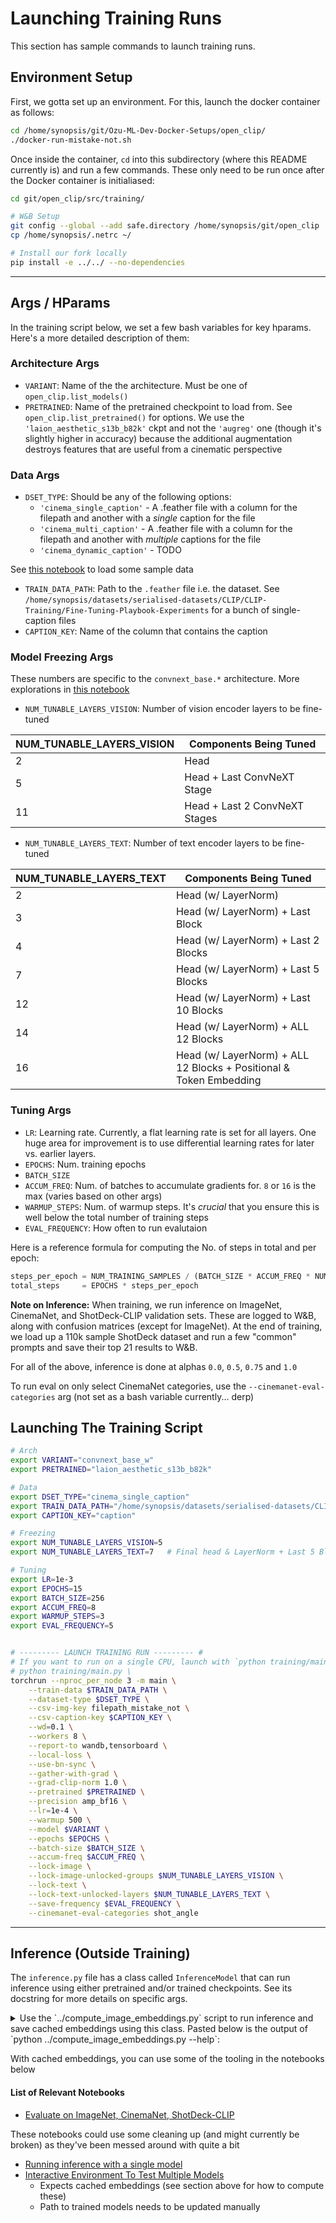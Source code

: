 # Launching Training Runs

This section has sample commands to launch training runs.


## Environment Setup

First, we gotta set up an environment. For this, launch the docker container as follows:
```bash
cd /home/synopsis/git/Ozu-ML-Dev-Docker-Setups/open_clip/
./docker-run-mistake-not.sh
```

Once inside the container, `cd` into this subdirectory (where this README currently is) and run a few commands. These only need to be run once after the Docker container is initialiased:
```bash
cd git/open_clip/src/training/

# W&B Setup
git config --global --add safe.directory /home/synopsis/git/open_clip
cp /home/synopsis/.netrc ~/

# Install our fork locally
pip install -e ../../ --no-dependencies
```

---

## Args / HParams

In the training script below, we set a few bash variables for key hparams. Here's a more detailed description of them:
### Architecture Args
* `VARIANT`: Name of the the architecture. Must be one of `open_clip.list_models()`
* `PRETRAINED`: Name of the pretrained checkpoint to load from. See `open_clip.list_pretrained()` for options. We use the `'laion_aesthetic_s13b_b82k'` ckpt and not the `'augreg'` one (though it's slightly higher in accuracy) because the additional augmentation destroys features that are useful from a cinematic perspective

### Data Args
* `DSET_TYPE`: Should be any of the following options:
    - `'cinema_single_caption'` - A .feather file with a column for the filepath and another with a _single_ caption for the file
    - `'cinema_multi_caption'` - A .feather file with a column for the filepath and another with _multiple_ captions for the file
    - `'cinema_dynamic_caption'` - TODO

See [this notebook](https://github.com/Synopsis/CinemaNet-CLIP/blob/main/notebooks/data%20--%20debug%20training%20dataset%20classes.ipynb) to load some sample data
* `TRAIN_DATA_PATH`: Path to the `.feather` file i.e. the dataset. See `/home/synopsis/datasets/serialised-datasets/CLIP/CLIP-Training/Fine-Tuning-Playbook-Experiments` for a bunch of single-caption files
* `CAPTION_KEY`: Name of the column that contains the caption



### Model Freezing Args

These numbers are specific to the `convnext_base.*` architecture. More explorations in [this notebook](https://github.com/Synopsis/CinemaNet-CLIP/blob/main/notebooks/arch%20--%20convnext%20breakdown.ipynb) 
* `NUM_TUNABLE_LAYERS_VISION`: Number of vision encoder layers to be fine-tuned

| **NUM_TUNABLE_LAYERS_VISION** | **Components Being Tuned** |
| --- | --- |
| 2 | Head |
| 5 | Head + Last ConvNeXT Stage |
| 11 | Head + Last 2 ConvNeXT Stages |


* `NUM_TUNABLE_LAYERS_TEXT`: Number of text encoder layers to be fine-tuned

| **NUM_TUNABLE_LAYERS_TEXT** | **Components Being Tuned** |
| --- | --- |
| 2 | Head (w/ LayerNorm) |
| 3 | Head (w/ LayerNorm) + Last Block |
| 4 | Head (w/ LayerNorm) + Last 2 Blocks |
| 7 | Head (w/ LayerNorm) + Last 5 Blocks |
| 12 | Head (w/ LayerNorm) + Last 10 Blocks |
| 14 | Head (w/ LayerNorm) + ALL 12 Blocks |
| 16 | Head (w/ LayerNorm) + ALL 12 Blocks + Positional & Token Embedding |


### Tuning Args

* `LR`: Learning rate. Currently, a flat learning rate is set for all layers. One huge area for improvement is to use differential learning rates for later vs. earlier layers.
* `EPOCHS`: Num. training epochs
* `BATCH_SIZE`
* `ACCUM_FREQ`: Num. of batches to accumulate gradients for. `8` or `16` is the max (varies based on other args)
* `WARMUP_STEPS`: Num. of warmup steps. It's _crucial_ that you ensure this is well below the total number of training steps
* `EVAL_FREQUENCY`: How often to run evalutaion

Here is a reference formula for computing the No. of steps in total and per epoch:
```python
steps_per_epoch = NUM_TRAINING_SAMPLES / (BATCH_SIZE * ACCUM_FREQ * NUM_GPUS)
total_steps     = EPOCHS * steps_per_epoch
```

**Note on Inference:**
When training, we run inference on ImageNet, CinemaNet, and ShotDeck-CLIP validation sets. These are logged to W&B, along with confusion matrices (except for ImageNet).
At the end of training, we load up a 110k sample ShotDeck dataset and run a few "common" prompts and save their top 21 results to W&B.

For all of the above, inference is done at alphas `0.0`, `0.5`, `0.75` and `1.0`

To run eval on only select CinemaNet categories, use the `--cinemanet-eval-categories` arg (not set as a bash variable currently... derp)


## Launching The Training Script

```bash
# Arch
export VARIANT="convnext_base_w"
export PRETRAINED="laion_aesthetic_s13b_b82k"

# Data
export DSET_TYPE="cinema_single_caption"
export TRAIN_DATA_PATH="/home/synopsis/datasets/serialised-datasets/CLIP/CLIP-Training/Fine-Tuning-Playbook-Experiments/shot_angle__10k.feather"
export CAPTION_KEY="caption"

# Freezing
export NUM_TUNABLE_LAYERS_VISION=5
export NUM_TUNABLE_LAYERS_TEXT=7   # Final head & LayerNorm + Last 5 Blocks

# Tuning
export LR=1e-3
export EPOCHS=15
export BATCH_SIZE=256
export ACCUM_FREQ=8
export WARMUP_STEPS=3
export EVAL_FREQUENCY=5


# --------- LAUNCH TRAINING RUN --------- #
# If you want to run on a single CPU, launch with `python training/main.py`
# python training/main.py \
torchrun --nproc_per_node 3 -m main \
    --train-data $TRAIN_DATA_PATH \
    --dataset-type $DSET_TYPE \
    --csv-img-key filepath_mistake_not \
    --csv-caption-key $CAPTION_KEY \
    --wd=0.1 \
    --workers 8 \
    --report-to wandb,tensorboard \
    --local-loss \
    --use-bn-sync \
    --gather-with-grad \
    --grad-clip-norm 1.0 \
    --pretrained $PRETRAINED \
    --precision amp_bf16 \
    --lr=1e-4 \
    --warmup 500 \
    --model $VARIANT \
    --epochs $EPOCHS \
    --batch-size $BATCH_SIZE \
    --accum-freq $ACCUM_FREQ \
    --lock-image \
    --lock-image-unlocked-groups $NUM_TUNABLE_LAYERS_VISION \
    --lock-text \
    --lock-text-unlocked-layers $NUM_TUNABLE_LAYERS_TEXT \
    --save-frequency $EVAL_FREQUENCY \
    --cinemanet-eval-categories shot_angle
```

---

## Inference (Outside Training)

The `inference.py` file has a class called `InferenceModel` that can run inference using either pretrained and/or trained checkpoints. See its docstring for more details on specific args.

<details><summary>
    Use the `../compute_image_embeddings.py` script to run inference and save cached embeddings using this class.
Pasted below is the output of `python ../compute_image_embeddings.py --help`:

</summary>

```
    This script lets you generate a cached embeddings `.feather` file with either
    pretrained or trained checkpoints of CLIP models

    If using a pretrained model, use these args: `arch`, `pretrained` and `save_dir`
    If using a trained checkpoint, use `ckpt_path` and `alphas`

    For trained checkpoints, the folder structure after the script will look something like this:
        <`ckpt_path`'s Grandparent Root Folder>
        ├── checkpoints
        │   ├── `ckpt_path`
        ├── out.log
        ├── params.txt
        ├── prompt-matches__<`img_files_json.stem`>
        │   ├── convnext_base_w--laion_aesthetic_s13b_b82k--finetuned-alpha-0.0__2023_02_26-13_34_33.feather
        │   ├── convnext_base_w--laion_aesthetic_s13b_b82k--finetuned-alpha-0.5__2023_02_26-13_34_33.feather
        └── tensorboard

        Where `prompt-matches__*` containes a `.feather` file saved for each value of `alphas`

    For pretrained checkpoints, the folder structure after the script will look something like this:
        <SAVE_DIR>
        ├── {arch}--{pretrained}__pretrained__{img_files_json.stem}.feather
        └── {arch}--{pretrained}__pretrained__{img_files_json.stem}.json
    

optional arguments:
  -h, --help         show this help message and exit
  --arch             (Optional) Model arch (default: ViT-L-14)
  --pretrained       (Optional) Pretrained? (default: openai)
  --ckpt_path        (Optional) Path to the checkpoint. If `None`, a pretrained model is used
  --img_files_json   (Optional) A JSON file that is a list of filepaths to run inference on.
                     `/home/synopsis/git/CinemaNet-Training/assets/*sample*json` has a bunch of these ready to go
                     (default: /home/synopsis/git/CinemaNet-Training/assets/shotdeck_sample_830k.json)
  --alphas  [ ...]   (Optional) If using `ckpt_path`, alpha values to blend the pretrained & finetuned model (default:
                     [0.0, 0.5, 0.75, 1.0])
  --batch_size       Batch Size (default: 32)
  --num_workers      DataLoader num workers (default: 4)
  --device           Device (default: 0)
  --save_dir         (Optional) Path to save the DataFrame to. If using a trained ckpt, cached embeddings are saved in the
                     root folder (default: /home/synopsis/datasets/serialised-datasets/CLIP/CLIP-Embeddings-Cached/)
```

</details>

With cached embeddings, you can use some of the tooling in the notebooks below

#### List of Relevant Notebooks

* [Evaluate on ImageNet, CinemaNet, ShotDeck-CLIP](https://github.com/rsomani95/open_clip/blob/no-center-crop/src/evaluate.ipynb)

These notebooks could use some cleaning up (and might currently be broken) as they've been messed around with quite a bit
* [Running inference with a single model](https://github.com/rsomani95/open_clip/blob/no-center-crop/src/inference-single-model.ipynb)
* [Interactive Environment To Test Multiple Models](https://github.com/rsomani95/open_clip/blob/no-center-crop/src/interactive-clip-explorer.ipynb)
    - Expects cached embeddings (see section above for how to compute these)
    - Path to trained models needs to be updated manually
